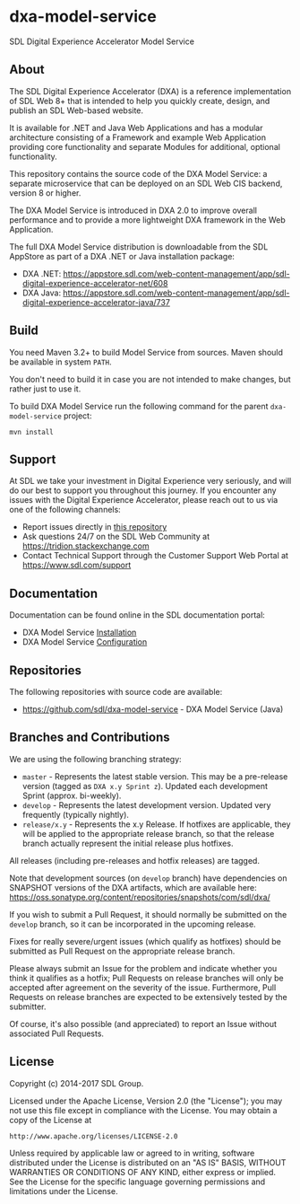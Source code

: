dxa-model-service
===
SDL Digital Experience Accelerator Model Service


About
-----
The SDL Digital Experience Accelerator (DXA) is a reference implementation of SDL Web 8+ that is intended to help you quickly create, design, and publish an SDL Web-based website.

It is available for .NET and Java Web Applications and has a modular architecture consisting of a Framework and example Web Application providing core functionality and separate Modules for additional, optional functionality. 

This repository contains the source code of the DXA Model Service: a separate microservice that can be deployed on an SDL Web CIS backend, version 8 or higher.

The DXA Model Service is introduced in DXA 2.0 to improve overall performance and to provide a more lightweight DXA framework in the Web Application.


The full DXA Model Service distribution is downloadable from the SDL AppStore as part of a DXA .NET or Java installation package:
- DXA .NET: https://appstore.sdl.com/web-content-management/app/sdl-digital-experience-accelerator-net/608
- DXA Java: https://appstore.sdl.com/web-content-management/app/sdl-digital-experience-accelerator-java/737


Build
-----

You need Maven 3.2+ to build Model Service from sources. Maven should be available in system `PATH`. 

You don't need to build it in case you are not intended to make changes, but rather just to use it.  
    
To build DXA Model Service run the following command for the parent `dxa-model-service` project:

    mvn install 

Support
---------------
At SDL we take your investment in Digital Experience very seriously, and will do our best to support you throughout this journey. 
If you encounter any issues with the Digital Experience Accelerator, please reach out to us via one of the following channels:

- Report issues directly in [this repository](https://github.com/sdl/dxa-model-service/issues)
- Ask questions 24/7 on the SDL Web Community at https://tridion.stackexchange.com
- Contact Technical Support through the Customer Support Web Portal at https://www.sdl.com/support


Documentation
-------------
Documentation can be found online in the SDL documentation portal:

 - DXA Model Service [Installation](http://docs.sdl.com/LiveContent/content/en-US/SDL%20DXA-v9/GUID-2CF89E5B-D84C-498F-A65A-920EFC26A5A4)
 - DXA Model Service [Configuration](http://docs.sdl.com/LiveContent/content/en-US/SDL%20DXA-v9/GUID-53CC0D55-BD37-4874-A2F9-52F5DA831E13)


Repositories
------------
The following repositories with source code are available:

 - https://github.com/sdl/dxa-model-service - DXA Model Service (Java)


Branches and Contributions
--------------------------
We are using the following branching strategy:

 - `master` - Represents the latest stable version. This may be a pre-release version (tagged as `DXA x.y Sprint z`). Updated each development Sprint (approx. bi-weekly).
 - `develop` - Represents the latest development version. Updated very frequently (typically nightly).
 - `release/x.y` - Represents the x.y Release. If hotfixes are applicable, they will be applied to the appropriate release branch, so that the release branch actually represent the initial release plus hotfixes.

All releases (including pre-releases and hotfix releases) are tagged. 

Note that development sources (on `develop` branch) have dependencies on SNAPSHOT versions of the DXA artifacts, which are available here: https://oss.sonatype.org/content/repositories/snapshots/com/sdl/dxa/

If you wish to submit a Pull Request, it should normally be submitted on the `develop` branch, so it can be incorporated in the upcoming release.

Fixes for really severe/urgent issues (which qualify as hotfixes) should be submitted as Pull Request on the appropriate release branch.

Please always submit an Issue for the problem and indicate whether you think it qualifies as a hotfix; Pull Requests on release branches will only be accepted after agreement on the severity of the issue.
Furthermore, Pull Requests on release branches are expected to be extensively tested by the submitter.

Of course, it's also possible (and appreciated) to report an Issue without associated Pull Requests.


License
-------
Copyright (c) 2014-2017 SDL Group.

Licensed under the Apache License, Version 2.0 (the "License");
you may not use this file except in compliance with the License.
You may obtain a copy of the License at

	http://www.apache.org/licenses/LICENSE-2.0

Unless required by applicable law or agreed to in writing, software distributed under the License is distributed on an "AS IS" BASIS, WITHOUT WARRANTIES OR CONDITIONS OF ANY KIND, either express or implied.
See the License for the specific language governing permissions and limitations under the License.
